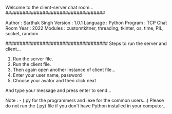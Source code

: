 Welcome to the client-server chat room...
###################################

Author 	:    Sarthak Singh
Version	:    1.0.1
Language :    Python
Program   :    TCP Chat Room
Year      	:    2022
Modules	:    customtkitner, threading, tkinter, os, time, PIL, socket, random

####################################
Steps to run the server and client...

1. Run the server file.
2. Run the client file.
3. Then again open another instance of client file...
4. Enter your user name, password
5. Choose your avator and then click next

And type your message and press enter to send...

Note : - (.py for the programmers and .exe for the common users...)
Please do not run the (.py) file if you don't have Python installed in your computer...
